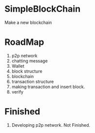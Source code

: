 # SimpleBlockChain
Make a new blockchain

# RoadMap
 1. p2p network
 2. chatting message
 3. Wallet
 4. block structure
 5. blockchain
 6. transaction structure
 7. making transaction and insert block.
 8. verify
 
# Finished
 1. Developing p2p network. Not Finished.
